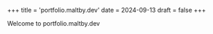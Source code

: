 +++
title = 'portfolio.maltby.dev'
date = 2024-09-13
draft = false
+++

Welcome to portfolio.maltby.dev
